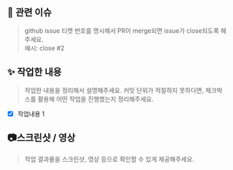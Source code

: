 ## 👀 관련 이슈

> github issue 티켓 번호를 명시해서 PR이 merge되면 issue가 close되도록 해주세요.  
> 예시: close #2

## ✨ 작업한 내용

> 작업한 내용을 정리해서 설명해주세요. 커밋 단위가 적절하지 못하다면, 체크박스를 활용해 어떤 작업을 진행했는지
> 정리해주세요.

- [x] 작업내용 1

## 📷스크린샷 / 영상

> 작업 결과물을 스크린샷, 영상 등으로 확인할 수 있게 제공해주세요.
